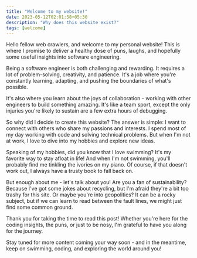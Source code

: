 ```yaml
---
title: "Welcome to my website!"
date: 2023-05-12T02:01:58+05:30
description: "Why does this website exist?"
tags: [welcome]
---
```


Hello fellow web crawlers, and welcome to my personal website! This is where I promise to deliver a healthy dose of puns, laughs, and hopefully some useful insights into software engineering.

Being a software engineer is both challenging and rewarding. It requires a lot of problem-solving, creativity, and patience. It's a job where you're constantly learning, adapting, and pushing the boundaries of what's possible.

It's also where you learn about the joys of collaboration - working with other engineers to build something amazing. It's like a team sport, except the only injuries you're likely to sustain are a few extra hours of debugging.

So why did I decide to create this website? The answer is simple: I want to connect with others who share my passions and interests. I spend most of my day working with code and solving technical problems. But when I'm not at work, I love to dive into my hobbies and explore new ideas.

Speaking of my hobbies, did you know that I love swimming? It's my favorite way to stay afloat in life! And when I'm not swimming, you'll probably find me tinkling the ivories on my piano. Of course, if that doesn't work out, I always have a trusty book to fall back on.

But enough about me - let's talk about you! Are you a fan of sustainability? Because I've got some jokes about recycling, but I'm afraid they're a bit too trashy for this site. Or maybe you're into geopolitics? It can be a rocky subject, but if we can learn to read between the fault lines, we might just find some common ground.

Thank you for taking the time to read this post! Whether you're here for the coding insights, the puns, or just to be nosy, I'm grateful to have you along for the journey.

Stay tuned for more content coming your way soon - and in the meantime, keep on swimming, coding, and exploring the world around you!